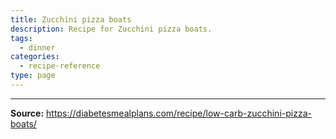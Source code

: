 ```yaml
---
title: Zucchini pizza boats
description: Recipe for Zucchini pizza boats.
tags:
  - dinner
categories:
  - recipe-reference
type: page
---
```


---

**Source:** <https://diabetesmealplans.com/recipe/low-carb-zucchini-pizza-boats/>
